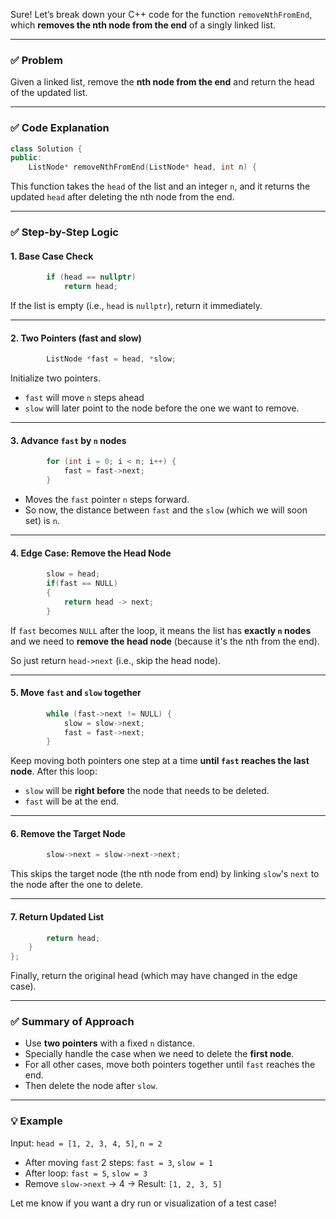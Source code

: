 Sure! Let’s break down your C++ code for the function `removeNthFromEnd`, which **removes the nth node from the end** of a singly linked list.

---

### ✅ Problem

Given a linked list, remove the **nth node from the end** and return the head of the updated list.

---

### ✅ Code Explanation

```cpp
class Solution {
public:
    ListNode* removeNthFromEnd(ListNode* head, int n) {
```

This function takes the `head` of the list and an integer `n`, and it returns the updated `head` after deleting the nth node from the end.

---

### ✅ Step-by-Step Logic

#### 1. **Base Case Check**

```cpp
        if (head == nullptr)
            return head;
```

If the list is empty (i.e., `head` is `nullptr`), return it immediately.

---

#### 2. **Two Pointers (fast and slow)**

```cpp
        ListNode *fast = head, *slow;
```

Initialize two pointers.

* `fast` will move `n` steps ahead
* `slow` will later point to the node before the one we want to remove.

---

#### 3. **Advance `fast` by `n` nodes**

```cpp
        for (int i = 0; i < n; i++) {
            fast = fast->next;
        }
```

* Moves the `fast` pointer `n` steps forward.
* So now, the distance between `fast` and the `slow` (which we will soon set) is `n`.

---

#### 4. **Edge Case: Remove the Head Node**

```cpp
        slow = head;
        if(fast == NULL)
        {
            return head -> next;
        }
```

If `fast` becomes `NULL` after the loop, it means the list has **exactly `n` nodes** and we need to **remove the head node** (because it's the nth from the end).

So just return `head->next` (i.e., skip the head node).

---

#### 5. **Move `fast` and `slow` together**

```cpp
        while (fast->next != NULL) {
            slow = slow->next;
            fast = fast->next;
        }
```

Keep moving both pointers one step at a time **until `fast` reaches the last node**.
After this loop:

* `slow` will be **right before** the node that needs to be deleted.
* `fast` will be at the end.

---

#### 6. **Remove the Target Node**

```cpp
        slow->next = slow->next->next;
```

This skips the target node (the nth node from end) by linking `slow`'s `next` to the node after the one to delete.

---

#### 7. **Return Updated List**

```cpp
        return head;
    }
};
```

Finally, return the original head (which may have changed in the edge case).

---

### ✅ Summary of Approach

* Use **two pointers** with a fixed `n` distance.
* Specially handle the case when we need to delete the **first node**.
* For all other cases, move both pointers together until `fast` reaches the end.
* Then delete the node after `slow`.

---

### 💡 Example

Input: `head = [1, 2, 3, 4, 5]`, `n = 2`

* After moving `fast` 2 steps: `fast = 3`, `slow = 1`
* After loop: `fast = 5`, `slow = 3`
* Remove `slow->next` → 4 → Result: `[1, 2, 3, 5]`

Let me know if you want a dry run or visualization of a test case!

